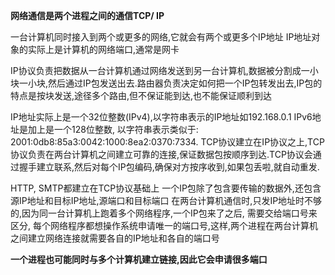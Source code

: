 **网络通信是两个进程之间的通信TCP/  IP**

一台计算机同时接入到两个或更多的网络,它就会有两个或更多个IP地址
IP地址对象的实际上是计算机的网络端口,通常是网卡

​IP协议负责把数据从一台计算机通过网络发送到另一台计算机,数据被分割成一小块一小块,然后通过IP包发送出去.路由器负责决定如何把一个IP包转发出去,IP包的特点是按块发送,途径多个路由,但不保证能到达,也不能保证顺利到达

IP地址实际上是一个32位整数(IPv4),以字符串表示的IP地址如192.168.0.1
IPv6地址是加上是一个128位整数, 以字符串表示类似于: 2001:0db8:85a3:0042:1000:8ea2:0370:7334.
TCP协议建立在IP协议之上,TCP协议负责在两台计算机之间建立可靠的连接,保证数据包按顺序到达.TCP协议会通过握手建立联系,然后对每个IP包编码,确保对方按序收到,如果包丢啦,就自动重发.

HTTP, SMTP都建立在TCP协议基础上
一个IP包除了包含要传输的数据外,还包含源IP地址和目标IP地址,源端口和目标端口
在两台计算机通信时,只发IP地址时不够的,因为同一台计算机上跑着多个网络程序,一个IP包来了之后, 需要交给端口号来区分, 每个网络程序都想操作系统申请唯一的端口号,这样,两个进程在两台计算机之间建立网络连接就需要各自的IP地址和各自的端口号

**一个进程也可能同时与多个计算机建立链接,因此它会申请很多端口**

